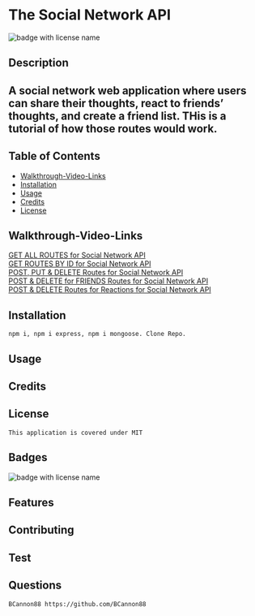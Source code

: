 
  # **The Social Network API**

  <img src="https://img.shields.io/badge/mybadge-MIT-blue" alt="badge with license name"/>

  ## Description

  ## A social network web application where users can share their thoughts, react to friends’ thoughts, and create a friend list. THis is a tutorial of how those routes would work.

  ## Table of Contents  
   * [Walkthrough-Video-Links](#Walkthrough-Video-Links)     
   * [Installation](#Installation)
   * [Usage](#Usage)       
   * [Credits](#Credits)       
   * [License](#License)   


   ## Walkthrough-Video-Links

[GET ALL ROUTES for Social Network API](https://youtu.be/RBTxTvra0Os)  
[GET ROUTES BY ID for Social Network API](https://youtu.be/X1LdYdBm7QM)       
[POST, PUT & DELETE Routes for Social Network API](https://youtu.be/_EFUHyyvkqo)       
[POST & DELETE for FRIENDS Routes for Social Network API](https://youtu.be/DQmYHmEtAbo)       
[POST & DELETE Routes for Reactions for Social Network API](https://youtu.be/KTnRppTF48Q)       

   ## Installation

    npm i, npm i express, npm i mongoose. Clone Repo.       

   ## Usage

           

   ## Credits

           

   ## License

    This application is covered under MIT       

   ## Badges

   <img src="https://img.shields.io/badge/mybadge-MIT-blue" alt="badge with license name"/>      
 
   ## Features

           

   ## Contributing

           

   ## Test

        
    
   ## Questions
    BCannon88 https://github.com/BCannon88
